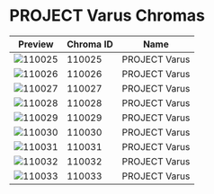 # PROJECT Varus Chromas



| Preview | Chroma ID | Name |
|---------|-----------|------|
| ![110025](https://raw.communitydragon.org/latest/plugins/rcp-be-lol-game-data/global/default/v1/champion-chroma-images/110/110025.png) | 110025 | PROJECT Varus |
| ![110026](https://raw.communitydragon.org/latest/plugins/rcp-be-lol-game-data/global/default/v1/champion-chroma-images/110/110026.png) | 110026 | PROJECT Varus |
| ![110027](https://raw.communitydragon.org/latest/plugins/rcp-be-lol-game-data/global/default/v1/champion-chroma-images/110/110027.png) | 110027 | PROJECT Varus |
| ![110028](https://raw.communitydragon.org/latest/plugins/rcp-be-lol-game-data/global/default/v1/champion-chroma-images/110/110028.png) | 110028 | PROJECT Varus |
| ![110029](https://raw.communitydragon.org/latest/plugins/rcp-be-lol-game-data/global/default/v1/champion-chroma-images/110/110029.png) | 110029 | PROJECT Varus |
| ![110030](https://raw.communitydragon.org/latest/plugins/rcp-be-lol-game-data/global/default/v1/champion-chroma-images/110/110030.png) | 110030 | PROJECT Varus |
| ![110031](https://raw.communitydragon.org/latest/plugins/rcp-be-lol-game-data/global/default/v1/champion-chroma-images/110/110031.png) | 110031 | PROJECT Varus |
| ![110032](https://raw.communitydragon.org/latest/plugins/rcp-be-lol-game-data/global/default/v1/champion-chroma-images/110/110032.png) | 110032 | PROJECT Varus |
| ![110033](https://raw.communitydragon.org/latest/plugins/rcp-be-lol-game-data/global/default/v1/champion-chroma-images/110/110033.png) | 110033 | PROJECT Varus |